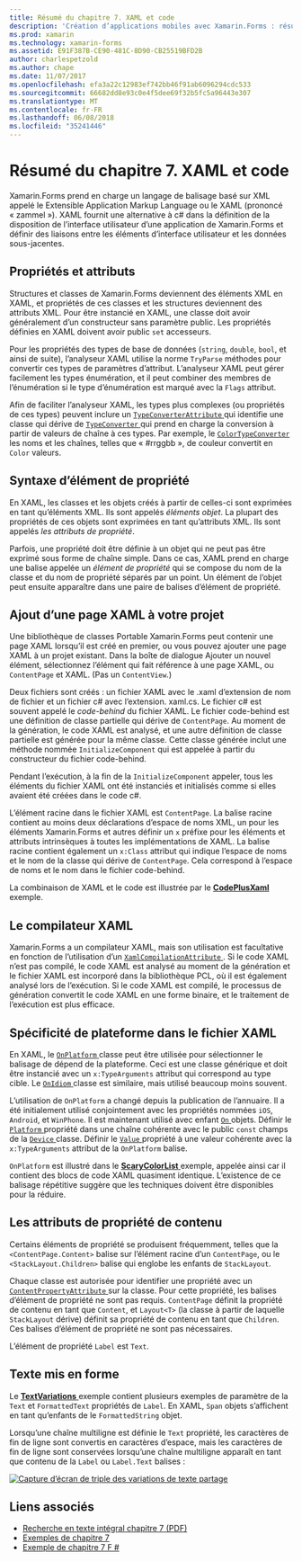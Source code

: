 ```yaml
---
title: Résumé du chapitre 7. XAML et code
description: 'Création d’applications mobiles avec Xamarin.Forms : résumé du chapitre 7. XAML et code'
ms.prod: xamarin
ms.technology: xamarin-forms
ms.assetid: E91F387B-CE90-481C-8D90-CB25519BFD2B
author: charlespetzold
ms.author: chape
ms.date: 11/07/2017
ms.openlocfilehash: efa3a22c12983ef742bb46f91ab6096294cdc533
ms.sourcegitcommit: 66682dd8e93c0e4f5dee69f32b5fc5a96443e307
ms.translationtype: MT
ms.contentlocale: fr-FR
ms.lasthandoff: 06/08/2018
ms.locfileid: "35241446"
---
```

# <a name="summary-of-chapter-7-xaml-vs-code"></a>Résumé du chapitre 7. XAML et code

Xamarin.Forms prend en charge un langage de balisage basé sur XML appelé le Extensible Application Markup Language ou le XAML (prononcé « zammel »). XAML fournit une alternative à c# dans la définition de la disposition de l’interface utilisateur d’une application de Xamarin.Forms et définir des liaisons entre les éléments d’interface utilisateur et les données sous-jacentes.

## <a name="properties-and-attributes"></a>Propriétés et attributs

Structures et classes de Xamarin.Forms deviennent des éléments XML en XAML, et propriétés de ces classes et les structures deviennent des attributs XML. Pour être instancié en XAML, une classe doit avoir généralement d’un constructeur sans paramètre public. Les propriétés définies en XAML doivent avoir public `set` accesseurs.

Pour les propriétés des types de base de données (`string`, `double`, `bool`, et ainsi de suite), l’analyseur XAML utilise la norme `TryParse` méthodes pour convertir ces types de paramètres d’attribut. L’analyseur XAML peut gérer facilement les types énumération, et il peut combiner des membres de l’énumération si le type d’énumération est marqué avec la `Flags` attribut.

Afin de faciliter l’analyseur XAML, les types plus complexes (ou propriétés de ces types) peuvent inclure un [ `TypeConverterAttribute` ](https://developer.xamarin.com/api/type/Xamarin.Forms.TypeConverterAttribute/) qui identifie une classe qui dérive de [ `TypeConverter` ](https://developer.xamarin.com/api/type/Xamarin.Forms.TypeConverter/) qui prend en charge la conversion à partir de valeurs de chaîne à ces types. Par exemple, le [ `ColorTypeConverter` ](https://developer.xamarin.com/api/type/Xamarin.Forms.ColorTypeConverter/) les noms et les chaînes, telles que « #rrggbb », de couleur convertit en `Color` valeurs.

## <a name="property-element-syntax"></a>Syntaxe d’élément de propriété

En XAML, les classes et les objets créés à partir de celles-ci sont exprimées en tant qu’éléments XML. Ils sont appelés *éléments objet*. La plupart des propriétés de ces objets sont exprimées en tant qu’attributs XML. Ils sont appelés *les attributs de propriété*.

Parfois, une propriété doit être définie à un objet qui ne peut pas être exprimé sous forme de chaîne simple. Dans ce cas, XAML prend en charge une balise appelée un *élément de propriété* qui se compose du nom de la classe et du nom de propriété séparés par un point. Un élément de l’objet peut ensuite apparaître dans une paire de balises d’élément de propriété.

## <a name="adding-a-xaml-page-to-your-project"></a>Ajout d’une page XAML à votre projet

Une bibliothèque de classes Portable Xamarin.Forms peut contenir une page XAML lorsqu’il est créé en premier, ou vous pouvez ajouter une page XAML à un projet existant. Dans la boîte de dialogue Ajouter un nouvel élément, sélectionnez l’élément qui fait référence à une page XAML, ou `ContentPage` et XAML. (Pas un `ContentView`.)

Deux fichiers sont créés : un fichier XAML avec le .xaml d’extension de nom de fichier et un fichier c# avec l’extension. xaml.cs. Le fichier c# est souvent appelé le *code-behind* du fichier XAML. Le fichier code-behind est une définition de classe partielle qui dérive de `ContentPage`. Au moment de la génération, le code XAML est analysé, et une autre définition de classe partielle est générée pour la même classe. Cette classe générée inclut une méthode nommée `InitializeComponent` qui est appelée à partir du constructeur du fichier code-behind.

Pendant l’exécution, à la fin de la `InitializeComponent` appeler, tous les éléments du fichier XAML ont été instanciés et initialisés comme si elles avaient été créées dans le code c#.

L’élément racine dans le fichier XAML est `ContentPage`. La balise racine contient au moins deux déclarations d’espace de noms XML, un pour les éléments Xamarin.Forms et autres définir un `x` préfixe pour les éléments et attributs intrinsèques à toutes les implémentations de XAML. La balise racine contient également un `x:Class` attribut qui indique l’espace de noms et le nom de la classe qui dérive de `ContentPage`. Cela correspond à l’espace de noms et le nom dans le fichier code-behind.

La combinaison de XAML et le code est illustrée par le [ **CodePlusXaml** ](https://github.com/xamarin/xamarin-forms-book-samples/tree/master/Chapter07) exemple.

## <a name="the-xaml-compiler"></a>Le compilateur XAML

Xamarin.Forms a un compilateur XAML, mais son utilisation est facultative en fonction de l’utilisation d’un [ `XamlCompilationAttribute` ](https://developer.xamarin.com/api/type/Xamarin.Forms.Xaml.XamlCompilationAttribute/). Si le code XAML n’est pas compilé, le code XAML est analysé au moment de la génération et le fichier XAML est incorporé dans la bibliothèque PCL, où il est également analysé lors de l’exécution. Si le code XAML est compilé, le processus de génération convertit le code XAML en une forme binaire, et le traitement de l’exécution est plus efficace.

## <a name="platform-specificity-in-the-xaml-file"></a>Spécificité de plateforme dans le fichier XAML

En XAML, le [ `OnPlatform` ](https://developer.xamarin.com/api/type/Xamarin.Forms.OnPlatform%3CT%3E/) classe peut être utilisée pour sélectionner le balisage de dépend de la plateforme. Ceci est une classe générique et doit être instancié avec un `x:TypeArguments` attribut qui correspond au type cible. Le [ `OnIdiom` ](https://developer.xamarin.com/api/type/Xamarin.Forms.OnIdiom%3CT%3E/) classe est similaire, mais utilisé beaucoup moins souvent.

L’utilisation de `OnPlatform` a changé depuis la publication de l’annuaire. Il a été initialement utilisé conjointement avec les propriétés nommées `iOS`, `Android`, et `WinPhone`. Il est maintenant utilisé avec enfant [ `On` ](https://developer.xamarin.com/api/type/Xamarin.Forms.On/) objets. Définir le [ `Platform` ](https://developer.xamarin.com/api/property/Xamarin.Forms.On.Platform/) propriété dans une chaîne cohérente avec le public `const` champs de la [ `Device` ](https://developer.xamarin.com/api/type/Xamarin.Forms.Device/) classe. Définir le [ `Value` ](https://developer.xamarin.com/api/property/Xamarin.Forms.On.Value/) propriété à une valeur cohérente avec la `x:TypeArguments` attribut de la `OnPlatform` balise.

`OnPlatform` est illustré dans le [ **ScaryColorList** ](https://github.com/xamarin/xamarin-forms-book-samples/tree/master/Chapter07/ScaryColorList) exemple, appelée ainsi car il contient des blocs de code XAML quasiment identique. L’existence de ce balisage répétitive suggère que les techniques doivent être disponibles pour la réduire.

## <a name="the-content-property-attributes"></a>Les attributs de propriété de contenu

Certains éléments de propriété se produisent fréquemment, telles que la `<ContentPage.Content>` balise sur l’élément racine d’un `ContentPage`, ou le `<StackLayout.Children>` balise qui englobe les enfants de `StackLayout`.

Chaque classe est autorisée pour identifier une propriété avec un [ `ContentPropertyAttribute` ](https://developer.xamarin.com/api/type/Xamarin.Forms.ContentPropertyAttribute/) sur la classe. Pour cette propriété, les balises d’élément de propriété ne sont pas requis. `ContentPage` définit la propriété de contenu en tant que `Content`, et `Layout<T>` (la classe à partir de laquelle `StackLayout` dérive) définit sa propriété de contenu en tant que `Children`. Ces balises d’élément de propriété ne sont pas nécessaires.

L’élément de propriété `Label` est `Text`.

## <a name="formatted-text"></a>Texte mis en forme

Le [ **TextVariations** ](https://github.com/xamarin/xamarin-forms-book-samples/tree/master/Chapter07/TextVariations) exemple contient plusieurs exemples de paramètre de la `Text` et `FormattedText` propriétés de `Label`. En XAML, `Span` objets s’affichent en tant qu’enfants de le `FormattedString` objet.

 Lorsqu’une chaîne multiligne est définie le `Text` propriété, les caractères de fin de ligne sont convertis en caractères d’espace, mais les caractères de fin de ligne sont conservées lorsqu’une chaîne multiligne apparaît en tant que contenu de la `Label` ou `Label.Text` balises :

 [![Capture d’écran de triple des variations de texte partage](images/ch07fg03-small.png "Variations de texte mis en forme")](images/ch07fg03-large.png#lightbox "Variations de texte mis en forme")



## <a name="related-links"></a>Liens associés

- [Recherche en texte intégral chapitre 7 (PDF)](https://download.xamarin.com/developer/xamarin-forms-book/XamarinFormsBook-Ch07-Apr2016.pdf)
- [Exemples de chapitre 7](https://github.com/xamarin/xamarin-forms-book-samples/tree/master/Chapter07)
- [Exemple de chapitre 7 F #](https://github.com/xamarin/xamarin-forms-book-samples/tree/master/Chapter07/FS/CodePlusXaml)
